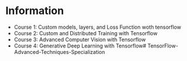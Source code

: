 # Information
  + Course 1: Custom models, layers, and Loss Function woth tensorflow
  + Course 2: Custom and Distributed Training with Tensorflow
  + Course 3: Advanced Computer Vision with Tensorflow
  + Course 4: Generative Deep Learning with Tensorflow# TensorFlow-Advanced-Techniques-Specialization
